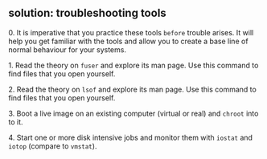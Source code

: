 ## solution: troubleshooting tools

0\. It is imperative that you practice these tools `before` trouble
arises. It will help you get familiar with the tools and allow you to
create a base line of normal behaviour for your systems.

1\. Read the theory on `fuser` and explore its man page. Use this
command to find files that you open yourself.

2\. Read the theory on `lsof` and explore its man page. Use this command
to find files that you open yourself.

3\. Boot a live image on an existing computer (virtual or real) and
`chroot` into to it.

4\. Start one or more disk intensive jobs and monitor them with `iostat`
and `iotop` (compare to `vmstat`).

